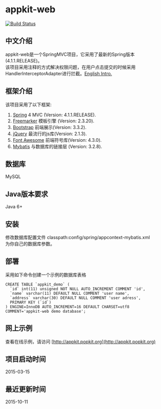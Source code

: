 appkit-web
========
[![Build Status](https://travis-ci.org/aborn/appkit-web.svg?branch=master)](https://travis-ci.org/aborn/appkit-web)  

## 中文介绍
appkit-web是一个SpringMVC项目，它采用了最新的Spring版本(4.1.1.RELEASE)。  
该项目采用注释的方式解决权限问题，在用户点击提交的时候采用      
HandlerInterceptorAdapter进行拦截。[English Intro.](README.md)

## 框架介绍
该项目采用了以下框架:  
 1. [Spring](https://spring.io/) 4 MVC (Version: 4.1.1.RELEASE).    
 2. [Freemarker](http://freemarker.org/) 模板引擎 (Version: 2.3.20).  
 3. [Bootstrap](http://getbootstrap.com/) 前端展示(Version: 3.3.2).  
 4. [jQuery](https://jquery.com/) 最流行的js库(Version: 2.1.3).    
 5. [Font Awesome](http://fortawesome.github.io/Font-Awesome/) 前端符号库(Version: 4.3.0).  
 5. [Mybatis](https://mybatis.github.io/mybatis-3/) 与数据库的链接层 (Version: 3.2.8).  

## 数据库
MySQL

## Java版本要求
Java 6+

## 安装
修改数据库配置文件 classpath:config/spring/appcontext-mybatis.xml   
为你自己的数据库参数。

## 部署
采用如下命令创建一个示例的数据库表格  
```
CREATE TABLE `appkit_demo` (
  `id` int(11) unsigned NOT NULL AUTO_INCREMENT COMMENT 'id',
  `name` varchar(11) DEFAULT NULL COMMENT 'user name',
  `address` varchar(30) DEFAULT NULL COMMENT 'user adress',
  PRIMARY KEY (`id`)
) ENGINE=InnoDB AUTO_INCREMENT=16 DEFAULT CHARSET=utf8 COMMENT='appkit-web demo database';
```

## 网上示例
查看在线示例，请访问 [http://appkit.popkit.org](http://appkit.popkit.org)

## 项目启动时间
2015-03-15

## 最近更新时间
2015-10-11
